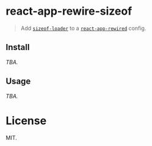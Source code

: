 react-app-rewire-sizeof
=======================

> Add [`sizeof-loader`](https://github.com/dashed/sizeof-loader) to a [`react-app-rewired`](https://github.com/timarney/react-app-rewired) config.

## Install

*TBA.*

## Usage

*TBA.*

License
=======

MIT.
